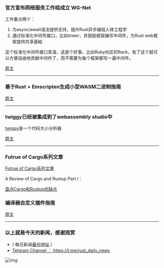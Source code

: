 ### 官方宣布网络服务工作组成立 WG-Net

工作重点两个：

1. 为async/await语法提供支持，提升Rust异步编程人体工程学
2. 通过标准化中间件接口，比如tower，并鼓励框架编写中间件，为Rust web框架提供共享基础

这个标准化中间件接口真溜，这是个好事，比如Ruby社区的Rack，有了这个就可以方便自由地贡献中间件了，而不需要为每个框架都写一遍中间件。

[原文](https://internals.rust-lang.org/t/announcing-the-network-services-working-group-wg-net/7354)

---

### 基于Rust + Emscripten生成小型WASM二进制指南

[原文](https://kripken.github.io/blog/binaryen/2018/04/18/rust-emscripten.html)

---

### twiggy已经被集成到了webassembly studio中

[twiggy](https://github.com/rustwasm/twiggy)是一个代码大小分析器

[原文](https://www.reddit.com/r/rust/comments/8djuka/twiggy_is_now_integrated_into_webassembly_studio/)


---

### Futrue of Cargo系列文章

[Futrue of Cargo系列文章](https://medium.com/@tibotz/future-of-cargo-intro-a9154b3af66b)

A Review of Cargo and Rustup Part I：  

[盘点Cargo和Rustup优缺点](https://medium.com/@tibotz/a-review-of-cargo-and-rustup-2aa355c591ab)

### 编译器自定义插件指南

[原文](https://polysync.io/explorers-guide-to-compiler-plugins)

---

### 以上就是今天的新闻，感谢观赏

- ( 每日新闻[备份地址](https://github.com/RustStudy/rust_daily_news) )
- [Telgram Channel ： https://t.me/rust_daily_news ](https://t.me/rust_daily_news )

![img](https://wx3.sinaimg.cn/mw690/71684decgy1fqhsm61fkpj204e04aq3j.jpg)
